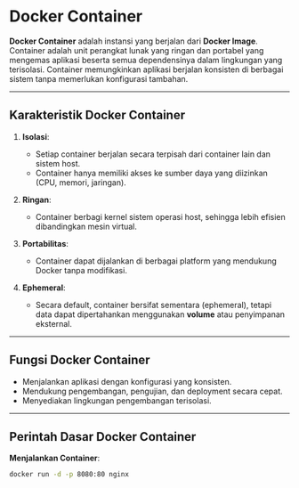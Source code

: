 # Docker Container

**Docker Container** adalah instansi yang berjalan dari **Docker Image**. Container adalah unit perangkat lunak yang ringan dan portabel yang mengemas aplikasi beserta semua dependensinya dalam lingkungan yang terisolasi. Container memungkinkan aplikasi berjalan konsisten di berbagai sistem tanpa memerlukan konfigurasi tambahan.

---

## Karakteristik Docker Container

1. **Isolasi**:

   - Setiap container berjalan secara terpisah dari container lain dan sistem host.
   - Container hanya memiliki akses ke sumber daya yang diizinkan (CPU, memori, jaringan).

2. **Ringan**:

   - Container berbagi kernel sistem operasi host, sehingga lebih efisien dibandingkan mesin virtual.

3. **Portabilitas**:

   - Container dapat dijalankan di berbagai platform yang mendukung Docker tanpa modifikasi.

4. **Ephemeral**:
   - Secara default, container bersifat sementara (ephemeral), tetapi data dapat dipertahankan menggunakan **volume** atau penyimpanan eksternal.

---

## Fungsi Docker Container

- Menjalankan aplikasi dengan konfigurasi yang konsisten.
- Mendukung pengembangan, pengujian, dan deployment secara cepat.
- Menyediakan lingkungan pengembangan terisolasi.

---

## Perintah Dasar Docker Container

**Menjalankan Container**:

```bash
docker run -d -p 8080:80 nginx
```
